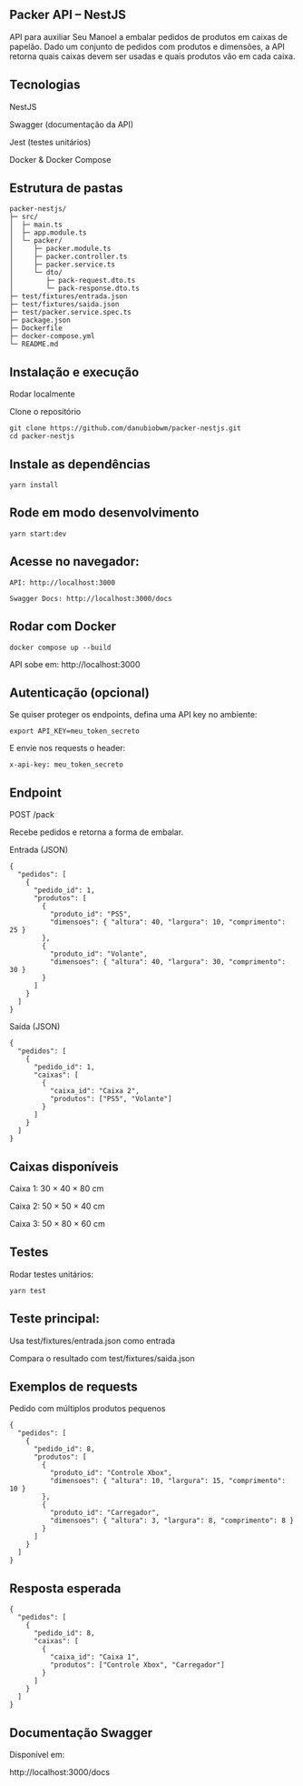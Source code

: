 ## Packer API – NestJS

API para auxiliar Seu Manoel a embalar pedidos de produtos em caixas de papelão.
Dado um conjunto de pedidos com produtos e dimensões, a API retorna quais caixas devem ser usadas e quais produtos vão em cada caixa.

## Tecnologias

NestJS

Swagger
 (documentação da API)

Jest
 (testes unitários)

Docker & Docker Compose

## Estrutura de pastas
```
packer-nestjs/
├─ src/
│  ├─ main.ts
│  ├─ app.module.ts
│  └─ packer/
│     ├─ packer.module.ts
│     ├─ packer.controller.ts
│     ├─ packer.service.ts
│     └─ dto/
│        ├─ pack-request.dto.ts
│        └─ pack-response.dto.ts
├─ test/fixtures/entrada.json
├─ test/fixtures/saida.json
├─ test/packer.service.spec.ts
├─ package.json
├─ Dockerfile
├─ docker-compose.yml
└─ README.md

```

## Instalação e execução
Rodar localmente

Clone o repositório

```
git clone https://github.com/danubiobwm/packer-nestjs.git
cd packer-nestjs

```
## Instale as dependências

```
yarn install

```
## Rode em modo desenvolvimento
```
yarn start:dev

```

## Acesse no navegador:
```
API: http://localhost:3000

Swagger Docs: http://localhost:3000/docs

```

## Rodar com Docker

```
docker compose up --build

```
API sobe em: http://localhost:3000

## Autenticação (opcional)
Se quiser proteger os endpoints, defina uma API key no ambiente:
```
export API_KEY=meu_token_secreto
```

E envie nos requests o header:
```
x-api-key: meu_token_secreto
```

## Endpoint

POST /pack

Recebe pedidos e retorna a forma de embalar.

Entrada (JSON)

```
{
  "pedidos": [
    {
      "pedido_id": 1,
      "produtos": [
        {
          "produto_id": "PS5",
          "dimensoes": { "altura": 40, "largura": 10, "comprimento": 25 }
        },
        {
          "produto_id": "Volante",
          "dimensoes": { "altura": 40, "largura": 30, "comprimento": 30 }
        }
      ]
    }
  ]
}
```

Saída (JSON)

```
{
  "pedidos": [
    {
      "pedido_id": 1,
      "caixas": [
        {
          "caixa_id": "Caixa 2",
          "produtos": ["PS5", "Volante"]
        }
      ]
    }
  ]
}
```

## Caixas disponíveis

Caixa 1: 30 × 40 × 80 cm

Caixa 2: 50 × 50 × 40 cm

Caixa 3: 50 × 80 × 60 cm

## Testes

Rodar testes unitários:

```
yarn test

```

## Teste principal:

Usa test/fixtures/entrada.json como entrada

Compara o resultado com test/fixtures/saida.json


## Exemplos de requests
Pedido com múltiplos produtos pequenos
```
{
  "pedidos": [
    {
      "pedido_id": 8,
      "produtos": [
        {
          "produto_id": "Controle Xbox",
          "dimensoes": { "altura": 10, "largura": 15, "comprimento": 10 }
        },
        {
          "produto_id": "Carregador",
          "dimensoes": { "altura": 3, "largura": 8, "comprimento": 8 }
        }
      ]
    }
  ]
}

```

## Resposta esperada

```
{
  "pedidos": [
    {
      "pedido_id": 8,
      "caixas": [
        {
          "caixa_id": "Caixa 1",
          "produtos": ["Controle Xbox", "Carregador"]
        }
      ]
    }
  ]
}
```

## Documentação Swagger

Disponível em:

 http://localhost:3000/docs


